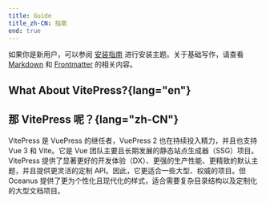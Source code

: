 ```yaml
---
title: Guide
title_zh-CN: 指南
end: true
---
```


如果你是新用户，可以参阅 [安装指南](/guide/getting-started/installation) 进行安装主题。关于基础写作，请查看 [Markdown](/guide/writing/markdown) 和 [Frontmatter](/guide/writing/frontmatter) 的相关内容。

## What About VitePress?{lang="en"}

## 那 VitePress 呢？{lang="zh-CN"}

VitePress 是 VuePress 的继任者，VuePress 2 也在持续投入精力，并且也支持 Vue 3 和 Vite。它是 Vue 团队主要且长期发展的静态站点生成器（SSG）项目。VitePress 提供了显著更好的开发体验（DX）、更强的生产性能、更精致的默认主题，并且提供更灵活的定制 API。因此，它更适合一些大型、权威的项目。但 Oceanus 提供了更为个性化且现代化的样式，适合需要复杂目录结构以及定制化的大型文档项目。
